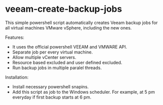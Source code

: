 veeam-create-backup-jobs
========================

This simple powershell script automatically creates Veeam backup jobs for all virtual machines VMware vSphere, including the new ones.

Features:
* It uses the official powershell VEEAM and VMWARE API.
* Separate job per every virtual machine.
* Allow multiple vCenter servers.
* Resource based excluded and user defined excluded.
* Run backup jobs in multiple paralel threads.

Installation:
* Install necessary powershell snapins.
* Add this script as job to the Windows scheduler. For example, at 5 pm everyday if first backup starts at 6 pm.
